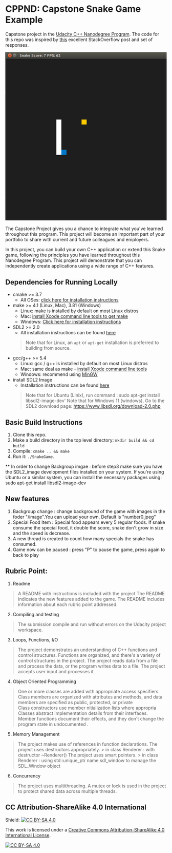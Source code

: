 # CPPND: Capstone Snake Game Example

Capstone project in the [Udacity C++ Nanodegree Program](https://www.udacity.com/course/c-plus-plus-nanodegree--nd213). The code for this repo was inspired by [this](https://codereview.stackexchange.com/questions/212296/snake-game-in-c-with-sdl) excellent StackOverflow post and set of responses.

<img src="snake_game.gif"/>

The Capstone Project gives you a chance to integrate what you've learned throughout this program. This project will become an important part of your portfolio to share with current and future colleagues and employers.

In this project, you can build your own C++ application or extend this Snake game, following the principles you have learned throughout this Nanodegree Program. This project will demonstrate that you can independently create applications using a wide range of C++ features.

## Dependencies for Running Locally
* cmake >= 3.7
  * All OSes: [click here for installation instructions](https://cmake.org/install/)
* make >= 4.1 (Linux, Mac), 3.81 (Windows)
  * Linux: make is installed by default on most Linux distros
  * Mac: [install Xcode command line tools to get make](https://developer.apple.com/xcode/features/)
  * Windows: [Click here for installation instructions](http://gnuwin32.sourceforge.net/packages/make.htm)
* SDL2 >= 2.0
  * All installation instructions can be found [here](https://wiki.libsdl.org/Installation)
  >Note that for Linux, an `apt` or `apt-get` installation is preferred to building from source. 
* gcc/g++ >= 5.4
  * Linux: gcc / g++ is installed by default on most Linux distros
  * Mac: same deal as make - [install Xcode command line tools](https://developer.apple.com/xcode/features/)
  * Windows: recommend using [MinGW](http://www.mingw.org/)
* install SDL2 Image 
  * Installation instructions can be found [here](https://www.libsdl.org/projects/SDL_image/)
  > Note that for Ubuntu (Linix), run command : sudo apt-get install libsdl2-image-dev'
  > Note that for Windows 11 (windows), Go to the SDL2 download page: https://www.libsdl.org/download-2.0.php

## Basic Build Instructions

1. Clone this repo.
2. Make a build directory in the top level directory: `mkdir build && cd build`
3. Compile: `cmake .. && make`
4. Run it: `./SnakeGame`.

** In order to change Backgroup imgae : before step3 make sure you have the SDL2_image development files installed on your system. 
If you're using Ubuntu or a similar system, you can install the necessary packages using: sudo apt-get install libsdl2-image-dev

## New features
1. Backgroup change : change background of the game with images in the foder "/image".You can upload your own. Default is "number0.jpeg"
2. Special Food Item : Special food appears every 5 regular foods. If snake consume the special food, it double the score, snake don't grow in size and the speed is decrease.
3. A new thread is created to count how many specials the snake has consumed.
4. Game now can be paused : press "P" to pause the game, press again to back to play

## Rubric Point:
1. Readme
  > A README with instructions is included with the project
  > The README indicates the new features added to the game.
  > The README includes information about each rubric point addressed.
2. Compiling and testing
  > The submission compile and run without errors on the Udacity project workspace.
3. Loops, Functions, I/O
  > The project demonstrates an understanding of C++ functions and control structures. Functions are organized, and there's a variety of control structures in the project.
  > The project reads data from a file and process the data, or the program writes data to a file.
  > The project accepts user input and processes it
4. Object Oriented Programming
  > One or more classes are added with appropriate access specifiers. Class members are organized with attributes and methods, and data members are specified as public, protected, or private    
  > Class constructors use member nitialization lists where appropria      
  > Classes abstract implementation details from their interfaces. Member functions document their effects, and they don't change the program state in undocumented   .
5. Memory Management
  > The project makes use of references in function declarations.
  > The project uses destructors appropriately.
     > in class Renderer : with destructor  ~Renderer()
  > The project uses smart pointers.
     > in class Renderer : using std::unique_ptr name sdl_window to manage the SDL_Window object
6. Concurrency
  > The project uses multithreading.
  > A mutex or lock is used in the project to protect shared data across multiple threads.
## CC Attribution-ShareAlike 4.0 International


Shield: [![CC BY-SA 4.0][cc-by-sa-shield]][cc-by-sa]

This work is licensed under a
[Creative Commons Attribution-ShareAlike 4.0 International License][cc-by-sa].

[![CC BY-SA 4.0][cc-by-sa-image]][cc-by-sa]

[cc-by-sa]: http://creativecommons.org/licenses/by-sa/4.0/
[cc-by-sa-image]: https://licensebuttons.net/l/by-sa/4.0/88x31.png
[cc-by-sa-shield]: https://img.shields.io/badge/License-CC%20BY--SA%204.0-lightgrey.svg
